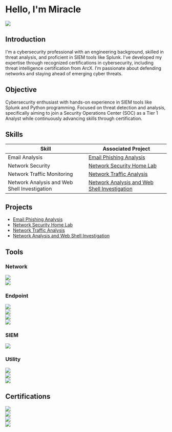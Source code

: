 # Hello, I'm Miracle
<a href="https://www.linkedin.com/in/miracle-akono00/"><img src="https://img.shields.io/badge/-LinkedIn-0072b1?&style=for-the-badge&logo=linkedin&logoColor=white" /></a>

## Introduction

I'm a cybersecurity professional with an engineering background, skilled in threat analysis, and proficient in SIEM tools like Splunk. I’ve developed my expertise through recognized certifications in cybersecurity, including threat intelligence certification from ArcX. I’m passionate about defending networks and staying ahead of emerging cyber threats.

## Objective

Cybersecurity enthusiast with hands-on experience in SIEM tools like Splunk and Python programming. Focused on threat detection and analysis, specifically aiming to join a Security Operations Center (SOC) as a Tier 1 Analyst while continuously advancing skills through certification.

## Skills

| Skill                                         | Associated Project         |
|-----------------------------------------------|----------------------------|
| Email Analysis       | <a href="https://github.com/Akonomiracle/Email-Phishing-Analysis/tree/main">Email Phishing Analysis</a>|
| Network Security       | <a href="https://github.com/Akonomiracle/Home-Lab/tree/main">Network Security Home Lab</a>|
| Network Traffic Monitoring | <a href="https://github.com/Akonomiracle/Network-Traffic-Analysis-using-TCPDump-and-Wireshark/tree/main">Network Traffic Analysis</a>|
| Network Analysis and Web Shell Investigation | <a href="https://github.com/Akonomiracle/Network-Analysis-and-Web-Shell-Investigation/tree/main">Network Analysis and Web Shell Investigation</a>|

## Projects

-  <a href="https://github.com/Akonomiracle/Email-Phishing-Analysis/tree/main">Email Phishing Analysis</a>
-  <a href="https://github.com/Akonomiracle/Home-Lab/tree/main">Network Security Home Lab</a>
-  <a href="https://github.com/Akonomiracle/Network-Traffic-Analysis-using-TCPDump-and-Wireshark/tree/main">Network Traffic Analysis</a>
-  <a href="https://github.com/Akonomiracle/Network-Analysis-and-Web-Shell-Investigation/tree/main">Network Analysis and Web Shell Investigation</a>

## Tools

### Network
<div>
    <img src="https://img.shields.io/badge/tcpdump-1679A7?style=for-the-badge&logo=tcpdump&logoColor=white" /> <br>
    <img src="https://img.shields.io/badge/-Wireshark-1679A7?&style=for-the-badge&logo=Wireshark&logoColor=white" /> <br>
</div>

### Endpoint
<div>
    <img src="https://img.shields.io/badge/VirtualBox-0078D4?style=for-the-badge&logo=virtualbox&logoColor=white" /> <br>
    <img src="https://img.shields.io/badge/HxD-0078D4?style=for-the-badge&logo=&logoColor=white" /> <br>
    <img src="https://img.shields.io/badge/Notepad++-0078D4?style=for-the-badge&logo=notepadplusplus&logoColor=white" /> <br>
    <img src="https://img.shields.io/badge/Microsoft%20Defender%20XDR-0078D4?style=for-the-badge&logo=Microsoft&logoColor=white" />
</div>

### SIEM
<div>
    <img src="https://img.shields.io/badge/-Splunk-000000?&style=for-the-badge&logo=Splunk&logoColor=white" /> <br>
</div>

### Utility
<div>
    <img src="https://img.shields.io/badge/URL%20Decoder-4D4D4D?style=for-the-badge&logo=&logoColor=white" /> <br>
    <img src="https://img.shields.io/badge/CyberChef-4D4D4D?style=for-the-badge&logo=&logoColor=white" /> <br>
    <img src="https://img.shields.io/badge/ExifTool-4D4D4D?style=for-the-badge&logo=&logoColor=white" />
</div>


## Certifications
<div>
  <a href="https://www.coursera.org/account/accomplishments/specialization/HVFPE2I1QIUJ/">
    <img src="https://img.shields.io/badge/Google%20Cybersecurity%20Certificate-B8860B?style=for-the-badge&logo=Google&logoColor=white&labelWidth=300" />
  </a> <br>
  
  <a href="https://www.coursera.org/account/accomplishments/records/T0O1EEQ89EP8/">
    <img src="https://img.shields.io/badge/Google%20AI%20Essentials-B8860B?style=for-the-badge&logo=Google&logoColor=white&labelWidth=300" />
  </a> <br>
  
  <img src="https://img.shields.io/badge/ArcX%20Threat%20Intelligence%20Analyst-B8860B?style=for-the-badge&logoColor=white&labelWidth=300" /> 
  <br>
  
  <a href="https://learn.microsoft.com/api/achievements/share/en-gb/OweilateAkono-1164/B6LBL2WD?sharingId=B78BCD3BAB807FB8/">
    <img src="https://img.shields.io/badge/SC--200%3A%20Microsoft%20Defender%20XDR-B8860B?style=for-the-badge&logo=Microsoft&logoColor=white&labelWidth=300" />
  </a> <br>
</div>


